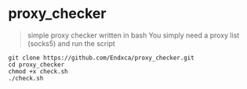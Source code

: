 # proxy_checker
> simple proxy checker written in bash
> You simply need a proxy list (socks5) and run the script
```
git clone https://github.com/Endxca/proxy_checker.git
cd proxy_checker
chmod +x check.sh
./check.sh
```
